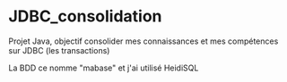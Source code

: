 # JDBC_consolidation
Projet Java, objectif consolider mes connaissances et mes compétences sur JDBC (les transactions)

La BDD ce nomme "mabase" et j'ai utilisé HeidiSQL

